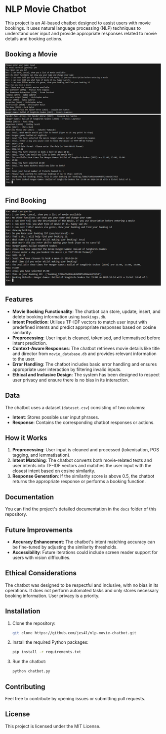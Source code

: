 # NLP Movie Chatbot

This project is an AI-based chatbot designed to assist users with movie bookings. It uses natural language processing (NLP) techniques to understand user input and provide appropriate responses related to movie details and booking actions.

## Booking a Movie

![Start](assets/start.png)
![Start](assets/start2.png)

## Find Booking
![Find a Booking](assets/findbooking.png)

## Features

- **Movie Booking Functionality**: The chatbot can store, update, insert, and delete booking information using `bookings.db`.
- **Intent Prediction**: Utilises TF-IDF vectors to match user input with predefined intents and predict appropriate responses based on cosine similarity.
- **Preprocessing**: User input is cleaned, tokenised, and lemmatised before intent prediction.
- **Context-Aware Responses**: The chatbot retrieves movie details like title and director from `movie_database.db` and provides relevant information to the user.
- **Error Handling**: The chatbot includes basic error handling and ensures appropriate user interaction by filtering invalid inputs.
- **Ethical and Inclusive Design**: The system has been designed to respect user privacy and ensure there is no bias in its interaction.

## Data

The chatbot uses a dataset (`dataset.csv`) consisting of two columns:
- **Intent**: Stores possible user input phrases.
- **Response**: Contains the corresponding chatbot responses or actions.

## How it Works

1. **Preprocessing**: User input is cleaned and processed (tokenisation, POS tagging, and lemmatisation).
2. **Intent Matching**: The chatbot converts both movie-related texts and user intents into TF-IDF vectors and matches the user input with the closest intent based on cosine similarity.
3. **Response Generation**: If the similarity score is above 0.5, the chatbot returns the appropriate response or performs a booking function.

## Documentation

You can find the project's detailed documentation in the `docs` folder of this repository.

## Future Improvements

- **Accuracy Enhancement**: The chatbot's intent matching accuracy can be fine-tuned by adjusting the similarity thresholds.
- **Accessibility**: Future iterations could include screen reader support for users with vision difficulties.

## Ethical Considerations

The chatbot was designed to be respectful and inclusive, with no bias in its operations. It does not perform automated tasks and only stores necessary booking information. User privacy is a priority.

## Installation

1. Clone the repository:
    ```bash
    git clone https://github.com/jes4l/nlp-movie-chatbot.git
    ```

2. Install the required Python packages:
    ```bash
    pip install -r requirements.txt
    ```

3. Run the chatbot:
    ```bash
    python chatbot.py
    ```

## Contributing

Feel free to contribute by opening issues or submitting pull requests.

## License

This project is licensed under the MIT License.